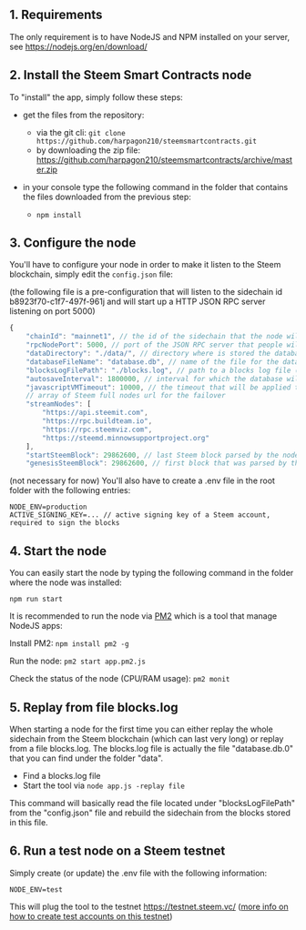 


## 1. Requirements
The only requirement is to have NodeJS and NPM installed on your server, see https://nodejs.org/en/download/

## 2. Install the Steem Smart Contracts node
To "install" the app, simply follow these steps:
- get the files from the repository: 
	- via the git cli: ```git clone https://github.com/harpagon210/steemsmartcontracts.git```
	- by downloading the zip file: https://github.com/harpagon210/steemsmartcontracts/archive/master.zip

- in your console type the following command in the folder that contains the files downloaded from the previous step:
	- ```npm install```

## 3. Configure the node
You'll have to configure your node in order to make it listen to the Steem blockchain, simply edit the ```config.json``` file: 

(the following file is a pre-configuration that will listen to the sidechain id b8923f70-c1f7-497f-961j and will start up a HTTP JSON RPC server listening on port 5000)

```js
{
    "chainId": "mainnet1", // the id of the sidechain that the node will listen to
    "rpcNodePort": 5000, // port of the JSON RPC server that people will use to retrieve data from your node
    "dataDirectory": "./data/", // directory where is stored the database
    "databaseFileName": "database.db", // name of the file for the database
    "blocksLogFilePath": "./blocks.log", // path to a blocks log file (used with the replay function)
    "autosaveInterval": 1800000, // interval for which the database will be saved, in milliseconds, if 0, the autosave will be deactivated
    "javascriptVMTimeout": 10000, // the timeout that will be applied to the JavaScript virtual machine, needs to be the same on all the nodes of the sidechain
    // array of Steem full nodes url for the failover
    "streamNodes": [
        "https://api.steemit.com",
        "https://rpc.buildteam.io",
        "https://rpc.steemviz.com",
        "https://steemd.minnowsupportproject.org"
    ],
    "startSteemBlock": 29862600, // last Steem block parsed by the node
    "genesisSteemBlock": 29862600, // first block that was parsed by the sidechain, needs to be the same on all nodes listening to the sidechain id previously defined
```
(not necessary for now) You'll also have to create a .env file in the root folder with the following entries:

```
NODE_ENV=production
ACTIVE_SIGNING_KEY=... // active signing key of a Steem account, required to sign the blocks
```
## 4. Start the node
You can easily start the node by typing the following command in the folder where the node was installed:

```npm run start```

It is recommended to run the node via [PM2](http://pm2.keymetrics.io/) which is a tool that manage NodeJS apps:

Install PM2: ```npm install pm2 -g```

Run the node: ```pm2 start app.pm2.js```

Check the status of the node (CPU/RAM usage): ```pm2 monit```

## 5. Replay from file blocks.log
When starting a node for the first time you can either replay the whole sidechain from the Steem blockchain (which can last very long) or replay from a file blocks.log.
The blocks.log file is actually the file "database.db.0" that you can find under the folder "data".

- Find a blocks.log file
- Start the tool via ```node app.js -replay file```

This command will basically read the file located under "blocksLogFilePath" from the "config.json" file and rebuild the sidechain from the blocks stored in this file.

## 6. Run a test node on a Steem testnet
Simply create (or update) the .env file with the following information:

```
NODE_ENV=test
```
This will plug the tool to the testnet https://testnet.steem.vc/ ([more info on how to create test accounts on this testnet](https://testnet.steem.vc/))